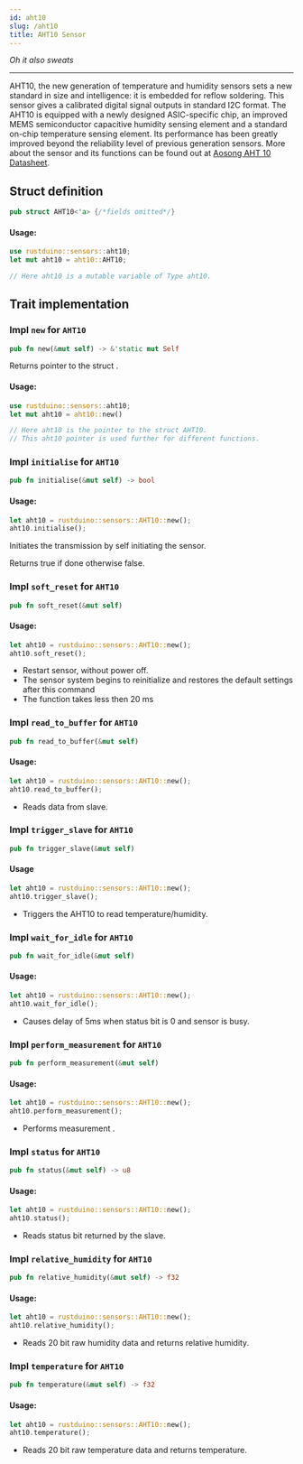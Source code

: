 ```yaml
---
id: aht10
slug: /aht10
title: AHT10 Sensor
---
```


*Oh it also sweats*

---

AHT10, the new generation of temperature and humidity sensors sets a new standard in size and intelligence: it is embedded for reflow soldering. This sensor gives a calibrated digital signal outputs in standard I2C format. The AHT10 is equipped with a newly designed ASIC-specific chip, an improved MEMS semiconductor capacitive humidity sensing element and a standard on-chip temperature sensing element. Its performance has been greatly improved beyond the reliability level of previous generation sensors.
More about the sensor and its functions can be found out at [Aosong AHT 10 Datasheet](https://server4.eca.ir/eshop/AHT10/Aosong_AHT10_en_draft_0c.pdf).

## Struct definition

```rust
pub struct AHT10<'a> {/*fields omitted*/}
```

#### Usage:

```rust
use rustduino::sensors::aht10;
let mut aht10 = aht10::AHT10;

// Here aht10 is a mutable variable of Type aht10.
```

## Trait implementation

### Impl `new` for `AHT10`

```rust
pub fn new(&mut self) -> &'static mut Self
```

Returns pointer to the struct .

#### Usage:

```rust
use rustduino::sensors::aht10;
let mut aht10 = aht10::new()

// Here aht10 is the pointer to the struct AHT10.
// This aht10 pointer is used further for different functions.
```

### Impl `initialise` for `AHT10`

```rust
pub fn initialise(&mut self) -> bool
```

#### Usage:

```rust
let aht10 = rustduino::sensors::AHT10::new();
aht10.initialise();
```

Initiates the transmission by self initiating the sensor.

Returns true if done otherwise false.

### Impl `soft_reset` for `AHT10`

```rust
pub fn soft_reset(&mut self)
```

#### Usage:

```rust
let aht10 = rustduino::sensors::AHT10::new();
aht10.soft_reset();
```

- Restart sensor, without power off.
- The sensor system begins to reinitialize and restores the default settings after this command
- The function takes less then 20 ms

### Impl `read_to_buffer` for `AHT10`

```rust
pub fn read_to_buffer(&mut self)
```

#### Usage:

```rust
let aht10 = rustduino::sensors::AHT10::new();
aht10.read_to_buffer();
```

- Reads data from slave.

### Impl `trigger_slave` for `AHT10`

```rust
pub fn trigger_slave(&mut self)
```

#### Usage

```rust
let aht10 = rustduino::sensors::AHT10::new();
aht10.trigger_slave();
```

- Triggers the AHT10 to read temperature/humidity.

### Impl `wait_for_idle` for `AHT10`

```rust
pub fn wait_for_idle(&mut self)
```

#### Usage:

```rust
let aht10 = rustduino::sensors::AHT10::new();
aht10.wait_for_idle();
```

- Causes delay of 5ms when status bit is 0 and sensor is busy.

### Impl `perform_measurement` for `AHT10`

```rust
pub fn perform_measurement(&mut self)
```

#### Usage:

```rust
let aht10 = rustduino::sensors::AHT10::new();
aht10.perform_measurement();
```

- Performs measurement .

### Impl `status` for `AHT10`

```rust
pub fn status(&mut self) -> u8
```

#### Usage:

```rust
let aht10 = rustduino::sensors::AHT10::new();
aht10.status();
```

- Reads status bit returned by the slave.

### Impl `relative_humidity` for `AHT10`

```rust
pub fn relative_humidity(&mut self) -> f32
```

#### Usage:

```rust
let aht10 = rustduino::sensors::AHT10::new();
aht10.relative_humidity();
```

- Reads 20 bit raw humidity data and returns relative humidity.

### Impl `temperature` for `AHT10`

```rust
pub fn temperature(&mut self) -> f32
```

#### Usage:

```rust
let aht10 = rustduino::sensors::AHT10::new();
aht10.temperature();
```

- Reads 20 bit raw temperature data and returns temperature.
